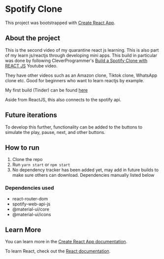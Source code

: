 # Spotify Clone

This project was bootstrapped with [Create React App](https://github.com/facebook/create-react-app).

## About the project

This is the second video of my quarantine react js learning. This is also part of my learn js/reactjs through developing mini apps. This build in particular was done by following CleverProgrammer's [Build a Spotify Clone with REACT JS](https://youtu.be/pnkuI8KXW_8) Youtube video.

They have other videos such as an Amazon clone, Tiktok clone, WhatsApp clone etc. Good for beginners who want to learn reactjs by example.

My first build (Tinder) can be found [here](https://github.com/mikeejazmines/tinder-clone)

Aside from ReactJS, this also connects to the spotify api.

## Future iterations

To develop this further, functionality can be added to the buttons to simulate the play, pause, next, and other buttons.

## How to run

1. Clone the repo
2. Run `yarn start` or `npm start`
3. No dependency tracker has been added yet, may add in future builds to make sure others can download. Dependencies manually listed below

### Dependencies used
* react-router-dom
* spotify-web-api-js
* @material-ui/core
* @material-ui/icons

## Learn More

You can learn more in the [Create React App documentation](https://facebook.github.io/create-react-app/docs/getting-started).

To learn React, check out the [React documentation](https://reactjs.org/).
